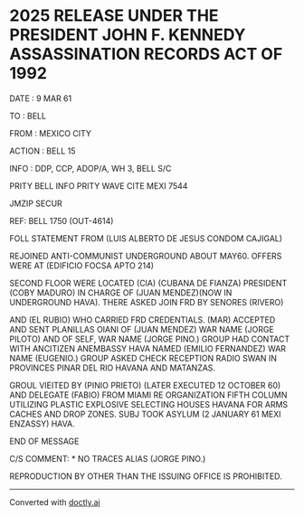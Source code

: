 # 2025 RELEASE UNDER THE PRESIDENT JOHN F. KENNEDY ASSASSINATION RECORDS ACT OF 1992

DATE : 9 MAR 61

TO : BELL

FROM : MEXICO CITY

ACTION : BELL 15

INFO : DDP, CCP, ADOP/A, WH 3, BELL S/C

PRITY BELL INFO PRITY WAVE CITE MEXI 7544

JMZIP SECUR

REF: BELL 1750 (OUT-4614)

FOLL STATEMENT FROM (LUIS ALBERTO DE JESUS CONDOM CAJIGAL)

REJOINED ANTI-COMMUNIST UNDERGROUND ABOUT MAY60. OFFERS WERE AT (EDIFICIO FOCSA APTO 214)

SECOND FLOOR WERE LOCATED (CIA) (CUBANA DE FIANZA) PRESIDENT (COBY MADURO) IN CHARGE OF (JUAN MENDEZ)(NOW IN UNDERGROUND HAVA). THERE ASKED JOIN FRD BY SENORES (RIVERO)

AND (EL RUBIO) WHO CARRIED FRD CREDENTIALS. (MAR) ACCEPTED AND SENT PLANILLAS OIANI OF (JUAN MENDEZ) WAR NAME (JORGE PILOTO) AND OF SELF, WAR NAME (JORGE PINO.) GROUP HAD CONTACT WITH ANCITIZEN ANEMBASSY HAVA NAMED (EMILIO FERNANDEZ) WAR NAME (EUGENIO.) GROUP ASKED CHECK RECEPTION RADIO SWAN IN PROVINCES PINAR DEL RIO HAVANA AND MATANZAS.

GROUL VIEITED BY (PINIO PRIETO) (LATER EXECUTED 12 OCTOBER 60) AND DELEGATE (FABIO) FROM MIAMI RE ORGANIZATION FIFTH COLUMN UTILIZING PLASTIC EXPLOSIVE SELECTING HOUSES HAVANA FOR ARMS CACHES AND DROP ZONES. SUBJ TOOK ASYLUM (2 JANUARY 61 MEXI ENZASSY) HAVA.

END OF MESSAGE

C/S COMMENT: * NO TRACES ALIAS (JORGE PINO.)

REPRODUCTION BY OTHER THAN THE ISSUING OFFICE IS PROHIBITED.


---
Converted with [doctly.ai](https://doctly.ai)
